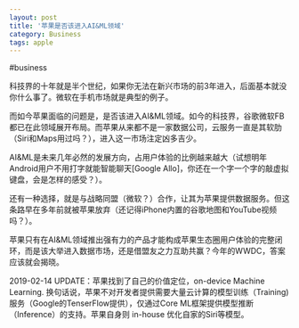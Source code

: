 ```yaml
---
layout: post
title: '苹果是否该进入AI&ML领域'
category: Business
tags: apple
---
```


#business


科技界的十年就是半个世纪，如果你无法在新兴市场的前3年进入，后面基本就没你什么事了。微软在手机市场就是典型的例子。

而如今苹果面临的问题是，是否该进入AI&ML领域。如今的科技界，谷歌微软FB都已在此领域展开布局。而苹果从来都不是一家数据公司，云服务一直是其软肋（Siri和Maps用过吗？），进入这一市场注定凶多吉少。

AI&ML是未来几年必然的发展方向，占用户体验的比例越来越大（试想明年Android用户不用打字就能智能聊天[Google Allo]，你还在一个字一个字的敲虚拟键盘，会是怎样的感受？）。

还有一种选择，就是与战略同盟（微软？）合作，让其为苹果提供数据服务。但这条路早在多年前就被苹果放弃（还记得iPhone内置的谷歌地图和YouTube视频吗？）。

苹果只有在AI&ML领域推出强有力的产品才能构成苹果生态圈用户体验的完整闭环，而是该大举进入数据市场，还是借盟友之力互助共赢？今年的WWDC，答案应该就会揭晓。

2019-02-14 UPDATE：苹果找到了自己的价值定位，on-device Machine Learning. 换句话说，苹果不对开发者提供需要大量云计算的模型训练（Training)服务（Google的TenserFlow提供），仅通过Core ML框架提供模型推断（Inference）的支持。苹果自身则 in-house 优化自家的Siri等模型。

